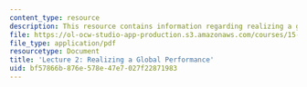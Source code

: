 ```yaml
---
content_type: resource
description: This resource contains information regarding realizing a global performance.
file: https://ol-ocw-studio-app-production.s3.amazonaws.com/courses/15-229-managing-global-integration-spring-2012/bf57866b876e578e47e7027f22871983_MIT15_229S12_lec02.pdf
file_type: application/pdf
resourcetype: Document
title: 'Lecture 2: Realizing a Global Performance'
uid: bf57866b-876e-578e-47e7-027f22871983
---
```

